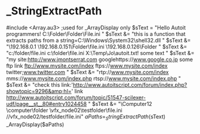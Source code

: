 # _StringExtractPath
#include &lt;Array.au3> ;used for _ArrayDisplay only  $sText = "Hello Autoit programmers! C:\Folder\Folder\File.ini " $sText &amp;= "this is a function that extracts paths from a string=C:\Windows\System32\shell32.dll " $sText &amp;= "\\192.168.0.1 \\192.168.0.151\Folder\file.ini \\192.168.0.126\Folder " $sText &amp;= "c:/folder/file.ini c:\folder\file.ini X:\Temp\Jo\autoit.txt! some text " $sText &amp;= "my site:http://www.jmontserrat.com googlehttps://www.google.co.jp some ftp link ftp://www.mysite.com/index ftps://www.mysite.com/index twitter;www.twitter.com " $sText &amp;= "rtp://www.mysite.com/index mms://www.mysite.com/index.php rtsp://www.mysite.com/index.php " $sText &amp;= "check this link:'http://www.autoitscript.com/forum/index.php?showtopic=9296&amp;hl=' link http://www.autoitscript.com/forum/topic/51547-scilexer-udf/page__st__80#entry1024458 " $sText &amp;= "\\Computer12 \\computer\folder \\vfx_node02\testfolder\file.ini //vfx_node02/testfolder/file.ini"  $aPaths = _StringExtractPath($sText) _ArrayDisplay($aPaths)

